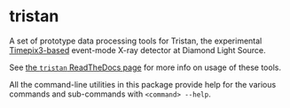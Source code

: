 # tristan

A set of prototype data processing tools for Tristan, the experimental [Timepix3-based](https://doi.org/10.1016/j.nima.2016.04.075) event-mode X-ray detector at Diamond Light Source.

See [the `tristan` ReadTheDocs
page](https://tristan.readthedocs.io/en/latest/usage.html) for more info on
usage of these tools.

All the command-line utilities in this package provide help for the various
commands and sub-commands with `<command> --help`.
